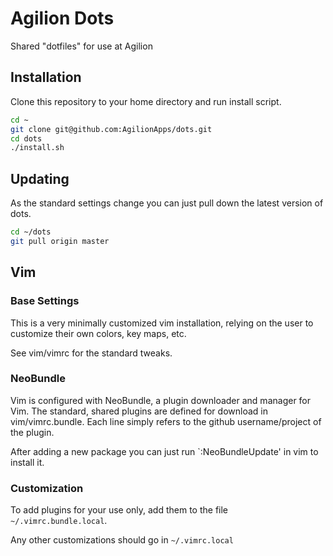 # Agilion Dots

Shared "dotfiles" for use at Agilion

## Installation

Clone this repository to your home directory and run install script.

```sh
cd ~
git clone git@github.com:AgilionApps/dots.git
cd dots
./install.sh
```

## Updating

As the standard settings change you can just pull down the latest version of dots.

```sh
cd ~/dots
git pull origin master
```

## Vim

### Base Settings

This is a very minimally customized vim installation, relying on the user to
customize their own colors, key maps, etc.

See vim/vimrc for the standard tweaks.


### NeoBundle

Vim is configured with NeoBundle, a plugin downloader and manager for Vim.
The standard, shared plugins are defined for download in vim/vimrc.bundle.
Each line simply refers to the github username/project of the plugin.

After adding a new package you can just run `:NeoBundleUpdate' in vim to 
install it.

### Customization

To add plugins for your use only, add them to the file `~/.vimrc.bundle.local`.

Any other customizations should go in `~/.vimrc.local`
